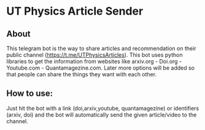 # UT Physics Article Sender
## About
This telegram bot is the way to share articles and recommendation on their public channel (https://t.me/UTPhysicsArticles). This bot uses python libraries to get the information from websites like arxiv.org - Doi.org - Youtube.com - Quantamagezine.com. Later more options will be added so that people can share the things they want with each other.

## How to use:
Just hit the bot with a link (doi,arxiv,youtube, quantamagezine) or identifiers (arxiv, doi) and the bot will automatically send the given article/video to the channel.
